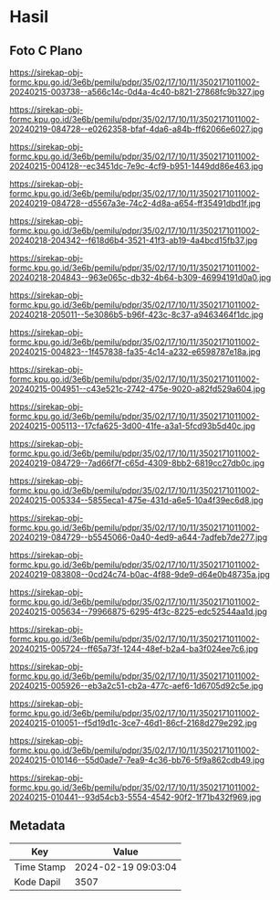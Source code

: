 # Hasil

## Foto C Plano

https://sirekap-obj-formc.kpu.go.id/3e6b/pemilu/pdpr/35/02/17/10/11/3502171011002-20240215-003738--a566c14c-0d4a-4c40-b821-27868fc9b327.jpg

https://sirekap-obj-formc.kpu.go.id/3e6b/pemilu/pdpr/35/02/17/10/11/3502171011002-20240219-084728--e0262358-bfaf-4da6-a84b-ff62066e6027.jpg

https://sirekap-obj-formc.kpu.go.id/3e6b/pemilu/pdpr/35/02/17/10/11/3502171011002-20240215-004128--ec3451dc-7e9c-4cf9-b951-1449dd86e463.jpg

https://sirekap-obj-formc.kpu.go.id/3e6b/pemilu/pdpr/35/02/17/10/11/3502171011002-20240219-084728--d5567a3e-74c2-4d8a-a654-ff35491dbd1f.jpg

https://sirekap-obj-formc.kpu.go.id/3e6b/pemilu/pdpr/35/02/17/10/11/3502171011002-20240218-204342--f618d6b4-3521-41f3-ab19-4a4bcd15fb37.jpg

https://sirekap-obj-formc.kpu.go.id/3e6b/pemilu/pdpr/35/02/17/10/11/3502171011002-20240218-204843--963e065c-db32-4b64-b309-46994191d0a0.jpg

https://sirekap-obj-formc.kpu.go.id/3e6b/pemilu/pdpr/35/02/17/10/11/3502171011002-20240218-205011--5e3086b5-b96f-423c-8c37-a9463464f1dc.jpg

https://sirekap-obj-formc.kpu.go.id/3e6b/pemilu/pdpr/35/02/17/10/11/3502171011002-20240215-004823--1f457838-fa35-4c14-a232-e6598787e18a.jpg

https://sirekap-obj-formc.kpu.go.id/3e6b/pemilu/pdpr/35/02/17/10/11/3502171011002-20240215-004951--c43e521c-2742-475e-9020-a82fd529a604.jpg

https://sirekap-obj-formc.kpu.go.id/3e6b/pemilu/pdpr/35/02/17/10/11/3502171011002-20240215-005113--17cfa625-3d00-41fe-a3a1-5fcd93b5d40c.jpg

https://sirekap-obj-formc.kpu.go.id/3e6b/pemilu/pdpr/35/02/17/10/11/3502171011002-20240219-084729--7ad66f7f-c65d-4309-8bb2-6819cc27db0c.jpg

https://sirekap-obj-formc.kpu.go.id/3e6b/pemilu/pdpr/35/02/17/10/11/3502171011002-20240215-005334--5855eca1-475e-431d-a6e5-10a4f39ec6d8.jpg

https://sirekap-obj-formc.kpu.go.id/3e6b/pemilu/pdpr/35/02/17/10/11/3502171011002-20240219-084729--b5545066-0a40-4ed9-a644-7adfeb7de277.jpg

https://sirekap-obj-formc.kpu.go.id/3e6b/pemilu/pdpr/35/02/17/10/11/3502171011002-20240219-083808--0cd24c74-b0ac-4f88-9de9-d64e0b48735a.jpg

https://sirekap-obj-formc.kpu.go.id/3e6b/pemilu/pdpr/35/02/17/10/11/3502171011002-20240215-005634--79966875-6295-4f3c-8225-edc52544aa1d.jpg

https://sirekap-obj-formc.kpu.go.id/3e6b/pemilu/pdpr/35/02/17/10/11/3502171011002-20240215-005724--ff65a73f-1244-48ef-b2a4-ba3f024ee7c6.jpg

https://sirekap-obj-formc.kpu.go.id/3e6b/pemilu/pdpr/35/02/17/10/11/3502171011002-20240215-005926--eb3a2c51-cb2a-477c-aef6-1d6705d92c5e.jpg

https://sirekap-obj-formc.kpu.go.id/3e6b/pemilu/pdpr/35/02/17/10/11/3502171011002-20240215-010051--f5d19d1c-3ce7-46d1-86cf-2168d279e292.jpg

https://sirekap-obj-formc.kpu.go.id/3e6b/pemilu/pdpr/35/02/17/10/11/3502171011002-20240215-010146--55d0ade7-7ea9-4c36-bb76-5f9a862cdb49.jpg

https://sirekap-obj-formc.kpu.go.id/3e6b/pemilu/pdpr/35/02/17/10/11/3502171011002-20240215-010441--93d54cb3-5554-4542-90f2-1f71b432f969.jpg


## Metadata

| Key        | Value               |
| ---------- | ------------------- |
| Time Stamp | 2024-02-19 09:03:04 |
| Kode Dapil | 3507                |



